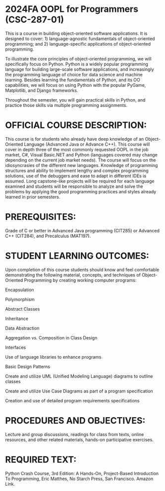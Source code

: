 # 2024FA OOPL for Programmers (CSC-287-01)

This is a course in building object-oriented software applications.  It is designed to cover:  1) language-agnostic fundamentals of object-oriented programming; and 2) language-specific applications of object-oriented programming.

To illustrate the core principles of object-oriented programming, we will
specifically focus on Python. Python  is a widely popular programming language for building large-scale software  applications, and increasingly the programming  language of choice for data science and machine learning. Besides learning the fundamentals  of  Python, and its OO capabilities, we will focus on using Python with the popular PyGame, Matplotlib, and Django frameworks.

Throughout the semester, you will gain practical skills in Python, and practice those skills via multiple programming assignments.

# OFFICIAL COURSE DESCRIPTION: 
This course is for students who already have deep knowledge of an Object-Oriented Language (Advanced Java or Advance C++). This course will cover in depth three of the most commonly requested OOPL in the job market, C#, Visual Basic.NET and Python (languages covered may change depending on the current job market needs). The course will focus on the idiosyncrasies of the different new languages. Knowledge of programming structures and ability to implement lengthy and complex programming solutions, use of the debuggers and ease to adapt in different IDEs is assumed. Long capstone-like projects will be required for each language examined and students will be responsible to analyze and solve the problems by applying the good programming practices and styles already learned in prior semesters.

# PREREQUISITES:
 Grade of C or better in Advanced Java programming (CIT285) or Advanced C++ (CIT284), and Precalculus (MAT197).

# STUDENT LEARNING OUTCOMES: 
Upon completion of this course students should know and feel comfortable demonstrating the following material, concepts, and techniques of Object-Oriented Programming by creating working computer programs:

Encapsulation

Polymorphism

Abstract Classes

Inheritance

Data Abstraction

Aggregation vs. Composition in Class Design

Interfaces

Use of language libraries to enhance programs

Basic Design Patterns

Create and utilize UML (Unified Modeling Language) diagrams to outline classes

Create and utilize Use Case Diagrams as part of a program specification

Creation and use of detailed program requirements specifications

# PROCEDURES AND OBJECTIVES: 
 Lecture and group discussions, readings for class from texts, online resources, and other related materials, hands-on participative exercises.




# REQUIRED TEXT:  
Python Crash Course, 3rd Edition: A Hands-On, Project-Based Introduction To Programming, Eric Matthes, No Starch Press, San Francisco. Amazon Link.